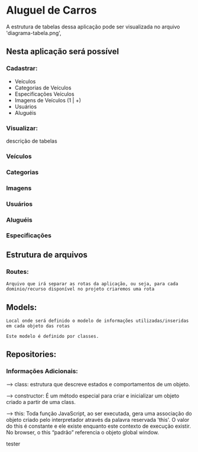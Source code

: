 # Aluguel de Carros

A estrutura de tabelas dessa aplicação pode ser visualizada no arquivo 'diagrama-tabela.png',

## Nesta aplicação será possível 

### Cadastrar:
- Veículos
- Categorias de Veículos
- Especificações Veículos
- Imagens de Veículos (1 | +) 
- Usuários
- Aluguéis

### Visualizar:

descrição de tabelas
### Veículos
### Categorias
### Imagens
### Usuários
### Aluguéis
### Especificações


## Estrutura de arquivos 

### Routes:
    Arquivo que irá separar as rotas da aplicação, ou seja, para cada dominio/recurso disponível no projeto criaremos uma rota

## Models:
    Local onde será definido o modelo de informações utilizadas/inseridas em cada objeto das rotas

    Este modelo é definido por classes.


## Repositories:

### Informações Adicionais:

 --> class: estrutura que descreve estados e comportamentos de um objeto.

 --> constructor: É um método especial para criar e inicializar um objeto criado a partir de uma class.

 --> this: Toda função JavaScript, ao ser executada, gera uma associação do objeto criado pelo interpretador através da palavra reservada 'this'. O valor do this é constante e ele existe enquanto este contexto de execução existir. No browser, o this “padrão” referencia o objeto global window.




tester